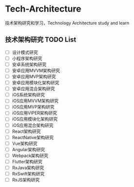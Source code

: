 # Tech-Architecture

技术架构研究和学习，Technology Architecture study and learn

## 技术架构研究 TODO List

- [ ] 设计模式研究
- [ ] 小程序架构研究
- [ ] 安卓系统架构研究
- [ ] 安卓应用MVVM架构研究
- [ ] 安卓应用MVP架构研究
- [ ] 安卓应用模块化架构研究
- [ ] 安卓应用混合架构研究
- [ ] iOS系统架构研究
- [ ] iOS应用MVVM架构研究
- [ ] iOS应用MVP架构研究
- [ ] iOS应用VIPER架构研究
- [ ] iOS应用模块化架构研究
- [ ] iOS应用混合架构研究
- [ ] React架构研究
- [ ] ReactNative架构研究
- [ ] Vue架构研究
- [ ] Angular架构研究
- [ ] Webpack架构研究
- [ ] Flutter架构研究
- [ ] RxJava架构研究
- [ ] RxSwift架构研究
- [ ] RxJS架构研究

